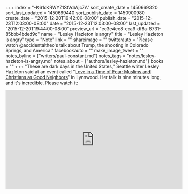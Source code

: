 +++
index = "-K61cKRWYZ1StVdWjcZA"
sort_create_date = 1450669320
sort_last_updated = 1450669440
sort_publish_date = 1450900980
create_date = "2015-12-20T19:42:00-08:00"
publish_date = "2015-12-23T12:03:00-08:00"
date = "2015-12-23T12:03:00-08:00"
last_updated = "2015-12-20T19:44:00-08:00"
preview_url = "ec3e4ee8-eca9-df8a-8731-85bbb4bded9c"
name = "Lesley Hazleton is angry"
title = "Lesley Hazleton is angry"
type = "Note"
link = ""
shareimage = ""
twitterauto = "Please watch @accidentaltheo's talk about Trump, the shooting in Colorado Springs, and America."
facebookauto = ""
make_image_tweet = ""
notes_byline = ["writers/paul-constant.md"]
notes_tags = "notes/lesley-hazleton-is-angry.md"
notes_about = ["authors/lesley-hazleton.md"]
books = ""
+++
"These are dark days in the United States," Seattle writer Lesley Hazleton said at an event called “[Love in a Time of Fear: Muslims and Christians as Good Neighbors](http://catacombchurches.org/2015/11/23/love-in-a-time-of-fear/)" in Lynnwood. Her talk is nine minutes long, and it's incredible. Please watch it:

<iframe width="560" height="315" src="https://www.youtube.com/embed/RhKDsdIeeHo?rel=0" frameborder="0" allowfullscreen></iframe>